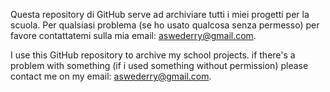 Questa repository di GitHub serve ad archiviare tutti i miei progetti per la scuola. Per qualsiasi problema (se ho usato qualcosa senza permesso) per favore contattatemi sulla mia email: aswederry@gmail.com.

I use this GitHub repository to archive my school projects. if there's a problem with something (if i used something without permission) please contact me on my email: aswederry@gmail.com.
